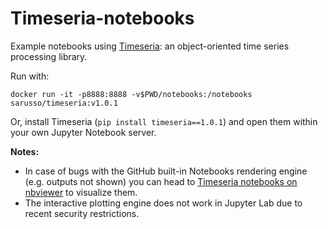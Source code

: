 # Timeseria-notebooks
Example notebooks using [Timeseria](https://github.com/sarusso/Timeseria): an object-oriented time series processing library.

Run with:

    docker run -it -p8888:8888 -v$PWD/notebooks:/notebooks sarusso/timeseria:v1.0.1

Or, install Timeseria (`pip install timeseria==1.0.1`) and open them within your own Jupyter Notebook server.

**Notes:**

- In case of bugs with the GitHub built-in Notebooks rendering engine (e.g. outputs not shown) you can head to [Timeseria notebooks on nbviewer](https://nbviewer.org/github/sarusso/Timeseria-notebooks/tree/master/notebooks/) to visualize them.
- The interactive plotting engine does not work in Jupyter Lab due to recent security restrictions.
